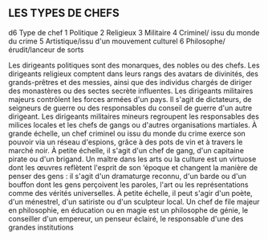 ## LES TYPES DE CHEFS


d6 Type de chef
1 Politique
2 Religieux
3 Militaire
4 Criminel/ issu du monde du crime
5  Artistique/issu d'un mouvement culturel
6  Philosophe/érudit/lanceur de sorts

Les dirigeants politiques sont des monarques, des nobles ou
des chefs. Les dirigeants religieux comptent dans leurs rangs
des avatars de divinités, des grands-prêtres et des messies,
ainsi que des individus chargés de diriger des monastères ou
des sectes secrète influentes. Les dirigeants militaires majeurs
contrôlent les forces armées d'un pays. Il s'agit de dictateurs,
de seigneurs de guerre ou des responsables du conseil de
guerre d'un autre dirigeant. Les dirigeants militaires mineurs
regroupent les responsables des milices locales et les chefs de
gangs ou d'autres organisations martiales. À grande échelle, un
chef criminel ou issu du monde du crime exerce son pouvoir
via un réseau d'espions, grâce à des pots de vin et à travers le
marché noir. À petite échelle, il s'agit d'un chef de gang, d'un
capitaine pirate ou d'un brigand. Un maître dans les arts ou la
culture est un virtuose dont les œuvres reflètent l'esprit de son
‘époque et changent la manière de penser des gens : il s'agit
d'un dramaturge reconnu, d'un barde ou d'un bouffon dont les
gens perçoivent les paroles, l'art ou les représentations comme
des vérités universelles. À petite échelle, il peut s'agir d'un
poète, d'un ménestrel, d'un satiriste ou d'un sculpteur local. Un
chef de file majeur en philosophie, en éducation ou en magie
est un philosophe de génie, le conseiller d'un empereur, un
penseur éclairé, le responsable d'une des grandes institutions
